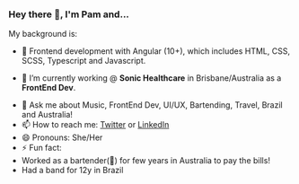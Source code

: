 ### Hey there 👋, I'm Pam and...

My background is:

- 👩‍ Frontend development with Angular (10+), which includes HTML, CSS, SCSS, Typescript and Javascript.

- 🔭 I’m currently working @ **Sonic Healthcare** in Brisbane/Australia as a **FrontEnd Dev**.
<!-- - 🌱 I’m currently learning ... -->
 <!-- - 👯 I’m looking to collaborate on ... -->
 <!-- - 🤔 I’m looking for help with ... -->
- 💬 Ask me about Music, FrontEnd Dev, UI/UX, Bartending, Travel, Brazil and Australia!
- 📫 How to reach me: [Twitter](https://twitter.com/pamgaiguer) or [LinkedIn](https://www.linkedin.com/in/pamellagaiguer/)
- 😄 Pronouns: She/Her
- ⚡ Fun fact: 
- Worked as a bartender(🍹) for few years in Australia to pay the bills! 
- Had a band for 12y in Brazil 
